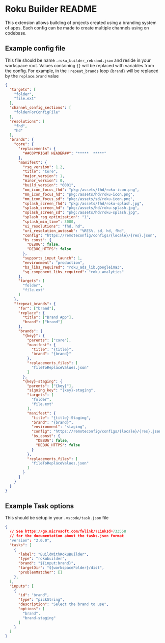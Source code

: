 # Roku Builder README

This extension allows building of projects created using a branding system of apps.
Each config can be made to create multiple channels using on codebase.

## Example config file

This file should be name `.roku_builder_rebrand.json` and reside in your workspace root.
Values containing `{}` will be replaced with variables from the config. For example, in the `!repeat_brands` loop `{brand}` will be replaced by the `replace`.`brand` value

```json
{
  "targets": [
    "folder",
    "file.ext"
  ],
  "channel_config_sections": [
    "folderForConfigFile"
  ],
  "resolutions": [
    "fhd",
    "hd"
  ],
  "brands": {
    "core": {
      "replacements": {
        "##COPYRIGHT HEADER##": "*****  *****"
      },
      "manifest": {
        "rsg_version": 1.2,
        "title": "Core",
        "major_version": 1,
        "minor_version": 0,
        "build_version": "0001",
        "mm_icon_focus_fhd": "pkg:/assets/fhd/roku-icon.png",
        "mm_icon_focus_hd": "pkg:/assets/hd/roku-icon.png",
        "mm_icon_focus_sd": "pkg:/assets/sd/roku-icon.png",
        "splash_screen_fhd": "pkg:/assets/fhd/roku-splash.jpg",
        "splash_screen_hd": "pkg:/assets/hd/roku-splash.jpg",
        "splash_screen_sd": "pkg:/assets/hd/roku-splash.jpg",
        "splash_rsg_optimization": "1",
        "splash_min_time": 3000,
        "ui_resolutions": "fhd, hd",
        "uri_resolution_autosub": "%RES%, sd, hd, fhd",
        "config": "https://remoteconfig/configs/{locale}/{res}.json",
        "bs_const": {
          "DEBUG": false,
          "DEBUG_HTTPS": false
        },
        "supports_input_launch": 1,
        "environment": "production",
        "bs_libs_required": "roku_ads_lib,googleima3",
        "sg_component_libs_required": "roku_analytics"
      },
      "targets": [
        "folder",
        "file.ext"
      ]
    },
    "!repeat_brands": {
      "for": ["brand"],
      "replace": {
        "title": ["Brand App"],
        "brand": ["brand"]
      },
      "brands": {
        "{key}": {
          "parents": ["core"],
          "manifest": {
            "title": "{title}",
            "brand": "{brand}"
          },
          "replacements_files": [
            "fileToReplaceValues.json"
          ]
        },
        "{key}-staging": {
          "parents": ["{key}"],
          "signing_key": "{key}-staging",
          "targets": [
            "folder",
            "file.ext"
          ],
          "manifest": {
            "title": "{title}-Staging",
            "brand": "{brand}",
            "environment": "staging",
            "config": "https://remoteconfig/configs/{locale}/{res}.json",
            "bs_const": {
              "DEBUG": false,
              "DEBUG_HTTPS": false
            }
          },
          "replacements_files": [
            "fileToReplaceValues.json"
          ]
        }
      }
    }
  }
}
```

## Example Task options

This should be setup in your `.vscode/task.json` file
```json
{
  // See https://go.microsoft.com/fwlink/?LinkId=733558
  // for the documentation about the tasks.json format
  "version": "2.0.0",
  "tasks": [
    {
      "label": "BuildWithRokuBuilder",
      "type": "rokubuilder",
      "brand": "${input:brand}",
      "targetDir": "${workspaceFolder}/dist",
      "problemMatcher": []
    },
  ],
  "inputs": [
    {
      "id": "brand",
      "type": "pickString",
      "description": "Select the brand to use",
      "options": [
        "brand",
        "brand-staging"
      ]
    }
  ]
}
```